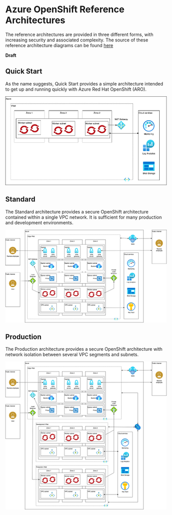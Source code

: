 # Azure OpenShift Reference Architectures

The reference architectures are provided in three different forms, with increasing security and associated complexity. The source of these reference architecture diagrams can be found [here](https://github.com/cloud-native-toolkit/automation-solutions/blob/main/architectures/azure-ref-arch.drawio)

**Draft**

## Quick Start

As the name suggests, Quick Start provides a simple architecture intended to get up and running quickly with Azure Red Hat OpenShift (ARO).

![Quick Start](azure-ref-arch-quickstart.png)

## Standard

The Standard architecture provides a secure OpenShift architecture contained within a single VPC network. It is sufficient for many production and development environments.

![Standard](azure-ref-arch-standard.png)

## Production

The Production architecture provides a secure OpenShift architecture with network isolation between several VPC segments and subnets.

![Production](azure-ref-arch-production.png)

